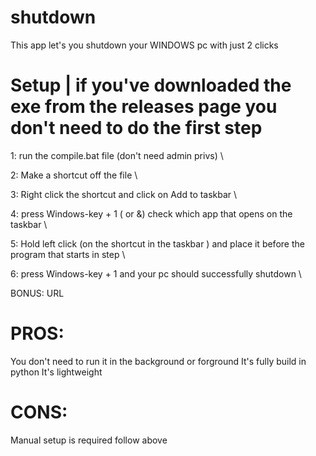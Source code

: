 # shutdown
This app let's you shutdown your WINDOWS pc with just 2 clicks


# Setup    |    if you've downloaded the exe from the releases page you don't need to do the first step 


1: run the compile.bat file (don't need admin privs) \

2: Make a shortcut off the file \

3: Right click the shortcut and click on Add to taskbar \

4: press Windows-key + 1 ( or &) check which app that opens on the taskbar \

5: Hold left click (on the shortcut in the taskbar ) and place it before the program that starts in step \

6: press Windows-key + 1 and your pc should successfully shutdown \

BONUS: URL 

# PROS:
You don't need to run it in the background or forground
It's fully build in python
It's lightweight


# CONS:
Manual setup is required follow above